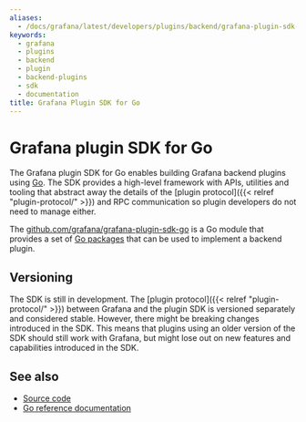 ```yaml
---
aliases:
  - /docs/grafana/latest/developers/plugins/backend/grafana-plugin-sdk-for-go/
keywords:
  - grafana
  - plugins
  - backend
  - plugin
  - backend-plugins
  - sdk
  - documentation
title: Grafana Plugin SDK for Go
---
```


# Grafana plugin SDK for Go

The Grafana plugin SDK for Go enables building Grafana backend plugins using [Go](https://golang.org/). The SDK provides a high-level framework with APIs, utilities and tooling that abstract away the details of the [plugin protocol]({{< relref "plugin-protocol/" >}}) and RPC communication so plugin developers do not need to manage either.

The [github.com/grafana/grafana-plugin-sdk-go](https://pkg.go.dev/mod/github.com/grafana/grafana-plugin-sdk-go?tab=overview) is a Go module that provides a set of [Go packages](https://pkg.go.dev/mod/github.com/grafana/grafana-plugin-sdk-go?tab=packages) that can be used to implement a backend plugin.

## Versioning

The SDK is still in development. The [plugin protocol]({{< relref "plugin-protocol/" >}}) between Grafana and the plugin SDK is versioned separately and considered stable. However, there might be breaking changes introduced in the SDK. This means that plugins using an older version of the SDK should still work with Grafana, but might lose out on new features and capabilities introduced in the SDK.

## See also

- [Source code](https://github.com/grafana/grafana-plugin-sdk-go)
- [Go reference documentation](https://pkg.go.dev/github.com/grafana/grafana-plugin-sdk-go)
